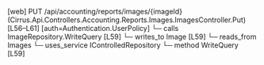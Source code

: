 [web] PUT /api/accounting/reports/images/{imageId}  (Cirrus.Api.Controllers.Accounting.Reports.Images.ImagesController.Put)  [L56–L61] [auth=Authentication.UserPolicy]
  └─ calls ImageRepository.WriteQuery [L59]
  └─ writes_to Image [L59]
    └─ reads_from Images
  └─ uses_service IControlledRepository<Image>
    └─ method WriteQuery [L59]

